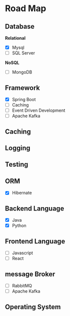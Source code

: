 # Road Map 

## Database    

**Relational**     
- [x] Mysql
- [ ] SQL Server

**NoSQL**   
- [ ] MongoDB

## Framework    
- [x] Spring Boot
- [ ] Caching
- [ ] Event Driven Development
- [ ] Apache Kafka

## Caching  

## Logging

## Testing

## ORM
- [x] Hibernate

## Backend Language 
- [x] Java
- [x] Python

## Frontend Language
- [ ] Javascript
- [ ] React

## message Broker
- [ ] RabbitMQ
- [ ] Apache Kafka

## Operating System  
